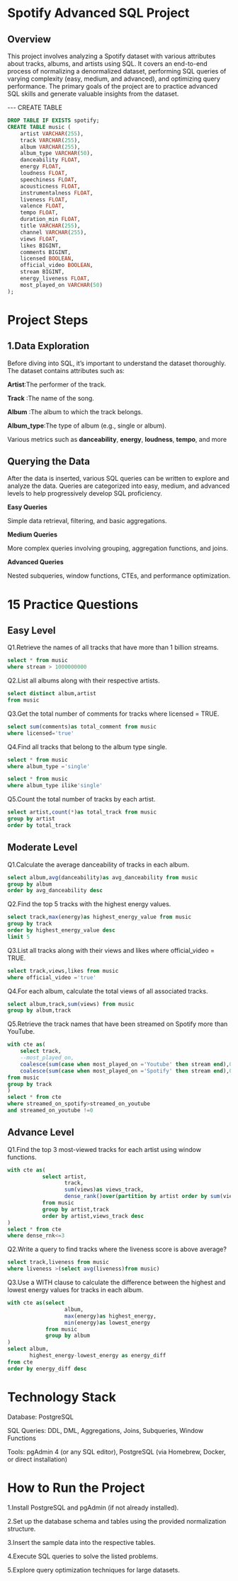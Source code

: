 # Spotify Advanced SQL Project 

## Overview
This project involves analyzing a Spotify dataset with various attributes about tracks, albums, and artists using SQL. It covers an end-to-end process of normalizing a denormalized dataset, performing SQL queries of varying complexity (easy, medium, and advanced), and optimizing query performance. The primary goals of the project are to practice advanced SQL skills and generate valuable insights from the dataset.


--- CREATE TABLE
```sql
DROP TABLE IF EXISTS spotify;
CREATE TABLE music (
    artist VARCHAR(255),
    track VARCHAR(255),
    album VARCHAR(255),
    album_type VARCHAR(50),
    danceability FLOAT,
    energy FLOAT,
    loudness FLOAT,
    speechiness FLOAT,
    acousticness FLOAT,
    instrumentalness FLOAT,
    liveness FLOAT,
    valence FLOAT,
    tempo FLOAT,
    duration_min FLOAT,
    title VARCHAR(255),
    channel VARCHAR(255),
    views FLOAT,
    likes BIGINT,
    comments BIGINT,
    licensed BOOLEAN,
    official_video BOOLEAN,
    stream BIGINT,
    energy_liveness FLOAT,
    most_played_on VARCHAR(50)
);
```

# Project Steps

## 1.Data Exploration 
Before diving into SQL, it’s important to understand the dataset thoroughly. The dataset contains attributes such as:

**Artist**:The performer of the track.

**Track** :The name of the song.

**Album** :The album to which the track belongs.

**Album_type**:The type of album (e.g., single or album).

Various metrics such as **danceability**, **energy**, **loudness**, **tempo**, and more

## Querying the Data

After the data is inserted, various SQL queries can be written to explore and analyze the data. Queries are categorized into easy, medium, and advanced levels to help progressively develop SQL proficiency.


**Easy Queries**

Simple data retrieval, filtering, and basic aggregations.

**Medium Queries**

More complex queries involving grouping, aggregation functions, and joins.

**Advanced Queries**

Nested subqueries, window functions, CTEs, and performance optimization.

# 15 Practice Questions


## Easy Level


Q1.Retrieve the names of all tracks that have more than 1 billion streams.
```sql
select * from music
where stream > 1000000000
```

Q2.List all albums along with their respective artists.
```sql
select distinct album,artist
from music
```

Q3.Get the total number of comments for tracks where licensed = TRUE.
```sql
select sum(comments)as total_comment from music
where licensed='true'
```

Q4.Find all tracks that belong to the album type single.
```sql
select * from music
where album_type ='single'
```
```sql
select * from music
where album_type ilike'single'
```

Q5.Count the total number of tracks by each artist.
```sql
select artist,count(*)as total_track from music
group by artist
order by total_track
```



## Moderate Level


Q1.Calculate the average danceability of tracks in each album.
```sql
select album,avg(danceability)as avg_danceability from music
group by album
order by avg_danceability desc
```

Q2.Find the top 5 tracks with the highest energy values.
```sql
select track,max(energy)as highest_energy_value from music
group by track
order by highest_energy_value desc
limit 5
```

Q3.List all tracks along with their views and likes where official_video = TRUE.
```sql
select track,views,likes from music
where official_video ='true'
```

Q4.For each album, calculate the total views of all associated tracks.
```sql
select album,track,sum(views) from music
group by album,track
```

Q5.Retrieve the track names that have been streamed on Spotify more than YouTube.
```sql
with cte as(
	select track,
	--most_played_on,
	coalesce(sum(case when most_played_on ='Youtube' then stream end),0)as streamed_on_youtube,
	coalesce(sum(case when most_played_on ='Spotify' then stream end),0)as streamed_on_spotify
from music
group by track
)
select * from cte
where streamed_on_spotify>streamed_on_youtube
and streamed_on_youtube !=0
```

## Advance Level
Q1.Find the top 3 most-viewed tracks for each artist using window functions.
```sql
with cte as(
           select artist,
                  track,
                  sum(views)as views_track,
                  dense_rank()over(partition by artist order by sum(views)desc)as dense_rnk
           from music
           group by artist,track
           order by artist,views_track desc
)
select * from cte 
where dense_rnk<=3
```

Q2.Write a query to find tracks where the liveness score is above average?
```sql
select track,liveness from music
where liveness >(select avg(liveness)from music)
```

Q3.Use a WITH clause to calculate the difference between the highest and lowest energy values for tracks in each album.
```sql
with cte as(select 
                  album,
                  max(energy)as highest_energy,
                  min(energy)as lowest_energy
            from music
            group by album
)
select album,
       highest_energy-lowest_energy as energy_diff
from cte
order by energy_diff desc
```

# Technology Stack
Database: PostgreSQL

SQL Queries: DDL, DML, Aggregations, Joins, Subqueries, Window Functions

Tools: pgAdmin 4 (or any SQL editor), PostgreSQL (via Homebrew, Docker, or direct installation)

# How to Run the Project
1.Install PostgreSQL and pgAdmin (if not already installed).

2.Set up the database schema and tables using the provided normalization structure.

3.Insert the sample data into the respective tables.

4.Execute SQL queries to solve the listed problems.

5.Explore query optimization techniques for large datasets.
















	


















































